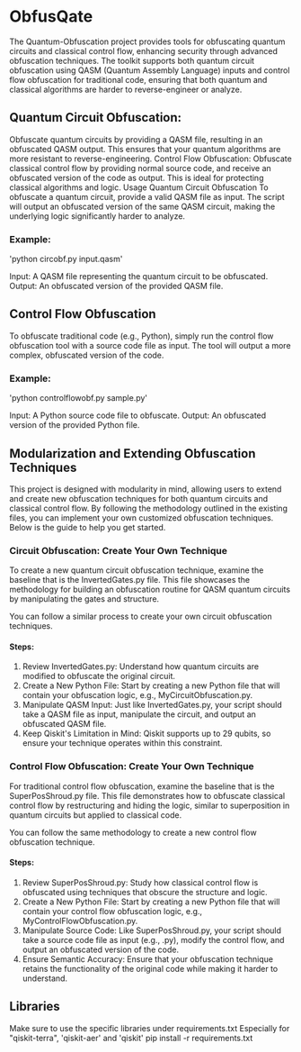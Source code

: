 # ObfusQate
The Quantum-Obfuscation project provides tools for obfuscating quantum circuits and classical control flow, enhancing security through advanced obfuscation techniques. The toolkit supports both quantum circuit obfuscation using QASM (Quantum Assembly Language) inputs and control flow obfuscation for traditional code, ensuring that both quantum and classical algorithms are harder to reverse-engineer or analyze.

## Quantum Circuit Obfuscation: 
Obfuscate quantum circuits by providing a QASM file, resulting in an obfuscated QASM output. This ensures that your quantum algorithms are more resistant to reverse-engineering.
Control Flow Obfuscation: Obfuscate classical control flow by providing normal source code, and receive an obfuscated version of the code as output. This is ideal for protecting classical algorithms and logic.
Usage
Quantum Circuit Obfuscation
To obfuscate a quantum circuit, provide a valid QASM file as input. The script will output an obfuscated version of the same QASM circuit, making the underlying logic significantly harder to analyze.

### Example:

'python circobf.py input.qasm'

Input: A QASM file representing the quantum circuit to be obfuscated.
Output: An obfuscated version of the provided QASM file.


## Control Flow Obfuscation
To obfuscate traditional code (e.g., Python), simply run the control flow obfuscation tool with a source code file as input. The tool will output a more complex, obfuscated version of the code.

### Example:

'python controlflowobf.py sample.py'

Input: A Python source code file to obfuscate.
Output: An obfuscated version of the provided Python file.

## Modularization and Extending Obfuscation Techniques
This project is designed with modularity in mind, allowing users to extend and create new obfuscation techniques for both quantum circuits and classical control flow. By following the methodology outlined in the existing files, you can implement your own customized obfuscation techniques. Below is the guide to help you get started.

### Circuit Obfuscation: Create Your Own Technique
To create a new quantum circuit obfuscation technique, examine the baseline that is the InvertedGates.py file. This file showcases the methodology for building an obfuscation routine for QASM quantum circuits by manipulating the gates and structure.

You can follow a similar process to create your own circuit obfuscation techniques.

#### Steps:
1. Review InvertedGates.py: Understand how quantum circuits are modified to obfuscate the original circuit.
2. Create a New Python File: Start by creating a new Python file that will contain your obfuscation logic, e.g., MyCircuitObfuscation.py.
3. Manipulate QASM Input: Just like InvertedGates.py, your script should take a QASM file as input, manipulate the circuit, and output an obfuscated QASM file.
4. Keep Qiskit's Limitation in Mind: Qiskit supports up to 29 qubits, so ensure your technique operates within this constraint.

### Control Flow Obfuscation: Create Your Own Technique
For traditional control flow obfuscation, examine the baseline that is the SuperPosShroud.py file. This file demonstrates how to obfuscate classical control flow by restructuring and hiding the logic, similar to superposition in quantum circuits but applied to classical code.

You can follow the same methodology to create a new control flow obfuscation technique.

#### Steps:
1. Review SuperPosShroud.py: Study how classical control flow is obfuscated using techniques that obscure the structure and logic.
2. Create a New Python File: Start by creating a new Python file that will contain your control flow obfuscation logic, e.g., MyControlFlowObfuscation.py.
3. Manipulate Source Code: Like SuperPosShroud.py, your script should take a source code file as input (e.g., .py), modify the control flow, and output an obfuscated version of the code.
4. Ensure Semantic Accuracy: Ensure that your obfuscation technique retains the functionality of the original code while making it harder to understand.

## Libraries

Make sure to use the specific libraries under requirements.txt
Especially for "qiskit-terra", 'qiskit-aer' and 'qiskit'
pip install -r requirements.txt
